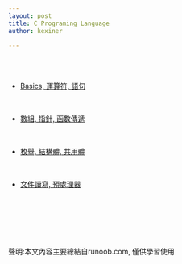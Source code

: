 ```yaml
---
layout: post
title: C Programing Language
author: kexiner

---
```

<br>
<br>

- [Basics, 運算符, 語句](/_posts/2020-04-11-c_programing_language01.md)

<br>

- [數組, 指針, 函數傳遞](/_posts/2020-04-11-c_programing_language02.md)

<br>

- [枚舉, 結構體, 共用體](2020-04-11-c_programing_language03.md)

<br>

- [文件讀寫, 預處理器](2020-04-11-c_programing_language04.md)



<br>
<br>
<br>
<br>
<br>







聲明:本文內容主要總結自runoob.com, 僅供學習使用
<br>
